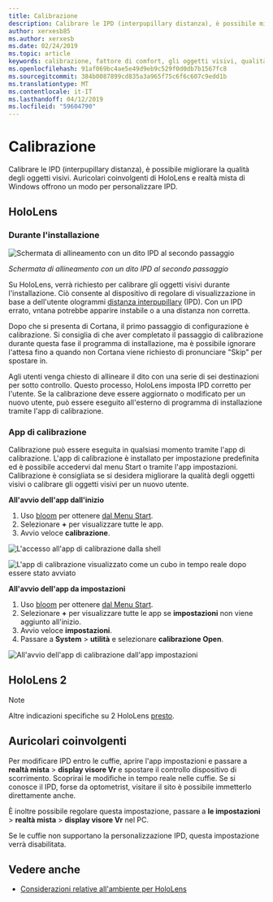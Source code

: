 ```yaml
---
title: Calibrazione
description: Calibrare le IPD (interpupillary distanza), è possibile migliorare la qualità degli oggetti visivi. Auricolari coinvolgenti di HoloLens e realtà mista di Windows offrono un modo per personalizzare IPD.
author: xerxesb85
ms.author: xerxesb
ms.date: 02/24/2019
ms.topic: article
keywords: calibrazione, fattore di comfort, gli oggetti visivi, qualità, ipd
ms.openlocfilehash: 91af069bc4ae5e49d9eb9c529f0d0db7b1567fc8
ms.sourcegitcommit: 384b0087899cd835a3a965f75c6f6c607c9edd1b
ms.translationtype: MT
ms.contentlocale: it-IT
ms.lasthandoff: 04/12/2019
ms.locfileid: "59604790"
---
```

# <a name="calibration"></a>Calibrazione

Calibrare le IPD (interpupillary distanza), è possibile migliorare la qualità degli oggetti visivi. Auricolari coinvolgenti di HoloLens e realtà mista di Windows offrono un modo per personalizzare IPD.

## <a name="hololens"></a>HoloLens

### <a name="during-setup"></a>Durante l'installazione

![Schermata di allineamento con un dito IPD al secondo passaggio](images/ipd-finger-alignment-300px.jpg)<br>

*Schermata di allineamento con un dito IPD al secondo passaggio*

Su HoloLens, verrà richiesto per calibrare gli oggetti visivi durante l'installazione. Ciò consente al dispositivo di regolare di visualizzazione in base a dell'utente ologrammi [distanza interpupillary](https://en.wikipedia.org/wiki/Interpupillary_distance) (IPD). Con un IPD errato, vntana potrebbe apparire instabile o a una distanza non corretta.

Dopo che si presenta di Cortana, il primo passaggio di configurazione è calibrazione. Si consiglia di che aver completato il passaggio di calibrazione durante questa fase il programma di installazione, ma è possibile ignorare l'attesa fino a quando non Cortana viene richiesto di pronunciare "Skip" per spostare in.

Agli utenti venga chiesto di allineare il dito con una serie di sei destinazioni per sotto controllo. Questo processo, HoloLens imposta IPD corretto per l'utente. Se la calibrazione deve essere aggiornato o modificato per un nuovo utente, può essere eseguito all'esterno di programma di installazione tramite l'app di calibrazione.

### <a name="calibration-app"></a>App di calibrazione

Calibrazione può essere eseguita in qualsiasi momento tramite l'app di calibrazione. L'app di calibrazione è installato per impostazione predefinita ed è possibile accedervi dal menu Start o tramite l'app impostazioni. Calibrazione è consigliata se si desidera migliorare la qualità degli oggetti visivi o calibrare gli oggetti visivi per un nuovo utente.

**All'avvio dell'app dall'inizio**
1. Uso [bloom](gestures.md#bloom) per ottenere [dal Menu Start](navigating-the-windows-mixed-reality-home.md#start-menu).
2. Selezionare **+** per visualizzare tutte le app.
3. Avvio veloce **calibrazione**.

![L'accesso all'app di calibrazione dalla shell](images/calibration-shell.png)

![L'app di calibrazione visualizzato come un cubo in tempo reale dopo essere stato avviato](images/calibration-livecube-200px.png)

**All'avvio dell'app da impostazioni**
1. Uso [bloom](gestures.md#bloom) per ottenere [dal Menu Start](navigating-the-windows-mixed-reality-home.md#start-menu).
2. Selezionare **+** per visualizzare tutte le app se **impostazioni** non viene aggiunto all'inizio.
3. Avvio veloce **impostazioni**.
4. Passare a **System** > **utilità** e selezionare **calibrazione Open**.

![All'avvio dell'app di calibrazione dall'app impostazioni](images/calibration-settings-500px.jpg)

## <a name="hololens-2"></a>HoloLens 2

> [!NOTE]
> Altre indicazioni specifiche su 2 HoloLens [presto](index.md#news-and-notes).

## <a name="immersive-headsets"></a>Auricolari coinvolgenti

Per modificare IPD entro le cuffie, aprire l'app impostazioni e passare a **realtà mista** > **display visore Vr** e spostare il controllo dispositivo di scorrimento. Scoprirai le modifiche in tempo reale nelle cuffie. Se si conosce il IPD, forse da optometrist, visitare il sito è possibile immetterlo direttamente anche.

È inoltre possibile regolare questa impostazione, passare a **le impostazioni** > **realtà mista** > **display visore Vr** nel PC.

Se le cuffie non supportano la personalizzazione IPD, questa impostazione verrà disabilitata.

## <a name="see-also"></a>Vedere anche
* [Considerazioni relative all'ambiente per HoloLens](environment-considerations-for-hololens.md)
